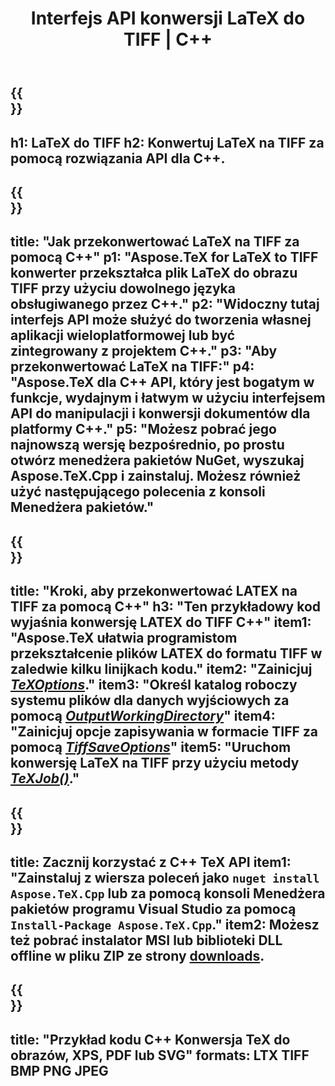 ﻿---
translation: true
template: /_templates/_conversion-child-cpp.md
title: Interfejs API konwersji LaTeX do TIFF | C++
description: Funkcjonalność konwersji LaTeX do TIFF. Zintegruj tę lokalną bibliotekę C++ ze swoim projektem lub użyj aplikacji wieloplatformowych, aby przekonwertować LaTeX na TIFF.
keywords: latex do tiff api cpp, latex2tiff integracja c++
url: /cpp/conversion/latex-to-tiff/
family: tex
platformtag: cpp
feature: conversion
informat: LATEX
outformat: TIFF
otherformats: BMP PNG JPEG PDF SVG XPS
---

{{<section banner>}}
---
h1: LaTeX do TIFF
h2: Konwertuj LaTeX na TIFF za pomocą rozwiązania API dla C++.
---

{{<section overview>}}
---
title: "Jak przekonwertować LaTeX na TIFF za pomocą C++"
p1: "Aspose.TeX for LaTeX to TIFF konwerter przekształca plik LaTeX do obrazu TIFF przy użyciu dowolnego języka obsługiwanego przez C++."
p2: "Widoczny tutaj interfejs API może służyć do tworzenia własnej aplikacji wieloplatformowej lub być zintegrowany z projektem C++."
p3: "Aby przekonwertować LaTeX na TIFF:"
p4: "Aspose.TeX dla C++ API, który jest bogatym w funkcje, wydajnym i łatwym w użyciu interfejsem API do manipulacji i konwersji dokumentów dla platformy C++."
p5: "Możesz pobrać jego najnowszą wersję bezpośrednio, po prostu otwórz menedżera pakietów NuGet, wyszukaj Aspose.TeX.Cpp i zainstaluj. Możesz również użyć następującego polecenia z konsoli Menedżera pakietów."
---

{{<section feature1>}}
---
title: "Kroki, aby przekonwertować LATEX na TIFF za pomocą C++"
h3: "Ten przykładowy kod wyjaśnia konwersję LATEX do TIFF C++"
item1: "Aspose.TeX ułatwia programistom przekształcenie plików LATEX do formatu TIFF w zaledwie kilku linijkach kodu."
item2: "Zainicjuj [*TeXOptions*](https://reference.aspose.com/tex/cpp/class/aspose.te_x.te_x_options)."
item3: "Określ katalog roboczy systemu plików dla danych wyjściowych za pomocą [*OutputWorkingDirectory*](https://reference.aspose.com/tex/cpp/class/aspose.te_x.te_x_options#aa4f4ea6dab7db5ba1b40800495f16f63)"
item4: "Zainicjuj opcje zapisywania w formacie TIFF za pomocą [*TiffSaveOptions*](https://reference.aspose.com/tex/cpp/class/aspose.te_x.presentation.image.tiff_save_options)"
item5: "Uruchom konwersję LaTeX na TIFF przy użyciu metody [*TeXJob()*](https://reference.aspose.com/tex/cpp/class/aspose.te_x.te_x_job)."
---

{{<section feature2>}}
---
title: Zacznij korzystać z C++ TeX API
item1: "Zainstaluj z wiersza poleceń jako ```nuget install Aspose.TeX.Cpp``` lub za pomocą konsoli Menedżera pakietów programu Visual Studio za pomocą ```Install-Package Aspose.TeX.Cpp```."
item2: Możesz też pobrać instalator MSI lub biblioteki DLL offline w pliku ZIP ze strony [downloads](https://downloads.aspose.com/tex/cpp).
---

{{<section widget>}}
---
title: "Przykład kodu C++ Konwersja TeX do obrazów, XPS, PDF lub SVG"
formats: LTX TIFF BMP PNG JPEG
---